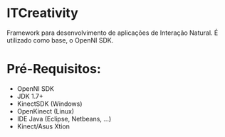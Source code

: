 # ITCreativity
Framework para desenvolvimento de aplicações de Interação Natural. É utilizado como base, o OpenNI SDK.

# Pré-Requisitos:

- OpenNI SDK
- JDK 1.7+
- KinectSDK (Windows)
- OpenKinect (Linux)
- IDE Java (Eclipse, Netbeans, ...)
- Kinect/Asus Xtion 
